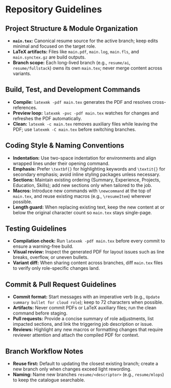 # Repository Guidelines

## Project Structure & Module Organization
- **`main.tex`:** Canonical resume source for the active branch; keep edits minimal and focused on the target role.
- **LaTeX artifacts:** Files like `main.pdf`, `main.log`, `main.fls`, and `main.synctex.gz` are build outputs.
- **Branch scope:** Each long-lived branch (e.g., `resume/ai`, `resume/fullstack`) owns its own `main.tex`; never merge content across variants.

## Build, Test, and Development Commands
- **Compile:** `latexmk -pdf main.tex` generates the PDF and resolves cross-references.
- **Preview loop:** `latexmk -pvc -pdf main.tex` watches for changes and refreshes the PDF automatically.
- **Clean:** `latexmk -c main.tex` removes auxiliary files while leaving the PDF; use `latexmk -C main.tex` before switching branches.

## Coding Style & Naming Conventions
- **Indentation:** Use two-space indentation for environments and align wrapped lines under their opening command.
- **Emphasis:** Prefer `\textbf{}` for highlighting keywords and `\textit{}` for secondary emphasis; avoid inline styling packages unless necessary.
- **Sections:** Maintain existing ordering (Summary, Experience, Projects, Education, Skills); add new sections only when tailored to the job.
- **Macros:** Introduce new commands with `\newcommand` at the top of `main.tex`, and reuse existing macros (e.g., `\resumeItem`) wherever possible.
- **Length guard:** When replacing existing text, keep the new content at or below the original character count so `main.tex` stays single-page.

## Testing Guidelines
- **Compilation check:** Run `latexmk -pdf main.tex` before every commit to ensure a warning-free build.
- **Visual review:** Inspect the generated PDF for layout issues such as line breaks, overflow, or uneven bullets.
- **Variant diff:** When sharing content across branches, diff `main.tex` files to verify only role-specific changes land.

## Commit & Pull Request Guidelines
- **Commit format:** Start messages with an imperative verb (e.g., `Update summary bullet for cloud role`); keep to 72 characters when possible.
- **Artifacts:** Never commit PDFs or LaTeX auxiliary files; run the clean command before staging.
- **Pull requests:** Provide a concise summary of role adjustments, list impacted sections, and link the triggering job description or issue.
- **Reviews:** Highlight any new macros or formatting changes that require reviewer attention and attach the compiled PDF for context.

## Branch Workflow Notes
- **Reuse first:** Default to updating the closest existing branch; create a new branch only when changes exceed light rewording.
- **Naming:** Name new branches `resume/<descriptor>` (e.g., `resume/mlops`) to keep the catalogue searchable.
